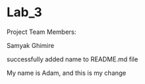 # Lab_3
Project Team Members:


Samyak Ghimire

successfully added name to README.md file

My name is Adam, and this is my change

